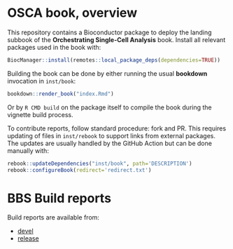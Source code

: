 # OSCA book, overview

This repository contains a Bioconductor package to deploy the landing subbook of the **Orchestrating Single-Cell Analysis** book.
Install all relevant packages used in the book with:

```r
BiocManager::install(remotes::local_package_deps(dependencies=TRUE))
```

Building the book can be done by either running the usual **bookdown** invocation in `inst/book`:

```r
bookdown::render_book("index.Rmd")
```

Or by `R CMD build` on the package itself to compile the book during the vignette build process.

To contribute reports, follow standard procedure: fork and PR.
This requires updating of files in `inst/rebook` to support links from external packages.
The updates are usually handled by the GitHub Action but can be done manually with:

```r
rebook::updateDependencies("inst/book", path='DESCRIPTION')
rebook::configureBook(redirect='redirect.txt')
```

# BBS Build reports

Build reports are available from: 

- [devel](http://bioconductor.org/checkResults/devel/books-LATEST/OSCA)
- [release](http://bioconductor.org/checkResults/release/books-LATEST/OSCA)
